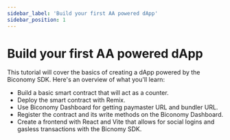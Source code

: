 ```yaml
---
sidebar_label: 'Build your first AA powered dApp'
sidebar_position: 1
---
```


# Build your first AA powered dApp

This tutorial will cover the basics of creating a dApp powered by the Biconomy SDK. Here's an overview of what you'll learn:

- Build a basic smart contract that will act as a counter.
- Deploy the smart contract with Remix.
- Use Biconomy Dashboard for getting paymaster URL and bundler URL.
- Register the contract and its write methods on the Biconomy Dashboard.
- Create a frontend with React and Vite that allows for social logins and gasless transactions with the Bicnomy SDK.

